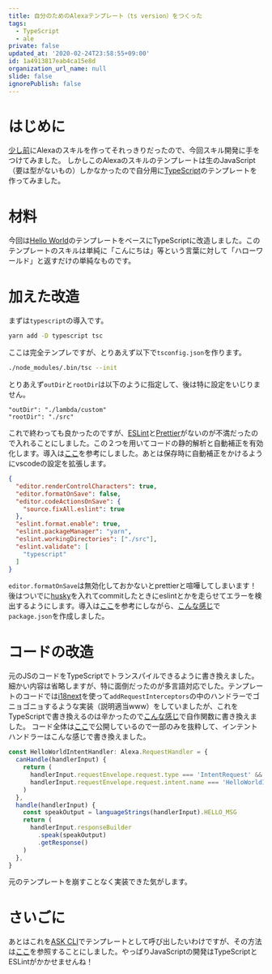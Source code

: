 ```yaml
---
title: 自分のためのAlexaテンプレート（ts version）をつくった
tags:
  - TypeScript
  - ale
private: false
updated_at: '2020-02-24T23:58:55+09:00'
id: 1a4913817eab4ca15e8d
organization_url_name: null
slide: false
ignorePublish: false
---
```

# はじめに
[少し前](https://qiita.com/ufoo68/items/46dffd560ce9ee9661e3)にAlexaのスキルを作ってそれっきりだったので、今回スキル開発に手をつけてみました。
しかしこのAlexaのスキルのテンプレートは生のJavaScript（要は型がないもの）しかなかったので自分用に[TypeScript](https://www.typescriptlang.org/)のテンプレートを作ってみました。

# 材料
今回は[Hello World](https://github.com/alexa/skill-sample-nodejs-hello-world)のテンプレートをベースにTypeScriptに改造しました。このテンプレートのスキルは単純に「こんにちは」等という言葉に対して「ハローワールド」と返すだけの単純なものです。

# 加えた改造
まずは`typescript`の導入です。

```bash
yarn add -D typescript tsc
```

ここは完全テンプレですが、とりあえず以下で`tsconfig.json`を作ります。

```bash
./node_modules/.bin/tsc --init
```

とりあえず`outDir`と`rootDir`は以下のように指定して、後は特に設定をいじりません。

```
"outDir": "./lambda/custom"            
"rootDir": "./src"
```

これで終わっても良かったのですが、[ESLint](https://eslint.org/)と[Prettier](https://prettier.io/)がないのが不満だったので入れることにしました。この２つを用いてコードの静的解析と自動補正を有効化します。導入は[ここ](https://qiita.com/y-w/items/dcf5fb4af52e990109eb)を参考にしました。あとは保存時に自動補正をかけるようにvscodeの設定を拡張します。

```json:.vscode\settings.json
{
  "editor.renderControlCharacters": true,
  "editor.formatOnSave": false,
  "editor.codeActionsOnSave": {
    "source.fixAll.eslint": true
  },
  "eslint.format.enable": true,
  "eslint.packageManager": "yarn",
  "eslint.workingDirectories": ["./src"],
  "eslint.validate": [
    "typescript"
  ]
}
```

`editor.formatOnSave`は無効化しておかないとprettierと喧嘩してしまいます！後はついでに[husky](https://github.com/typicode/husky)を入れてcommitしたときにeslintとかを走らせてエラーを検出するようにします。導入は[ここ](https://dev.classmethod.jp/node-js/pre-commit/)を参考にしながら、[こんな感じ](https://github.com/ufoo68/alexa-hello-ts/blob/master/package.json)で`package.json`を作成しました。

# コードの改造
元のJSのコードをTypeScriptでトランスパイルできるように書き換えました。細かい内容は省略しますが、特に面倒だったのが多言語対応でした。テンプレートのコードでは[i18next](https://www.i18next.com/)を使って`addRequestInterceptors`の中のハンドラーでゴニョゴニョするような実装（説明適当www）をしていましたが、これをTypeScriptで書き換えるのは辛かったので[こんな感じ](https://github.com/ufoo68/alexa-hello-ts/blob/master/src/languageStrings.ts)で自作関数に書き換えました。
コード全体は[ここ](https://github.com/ufoo68/alexa-hello-ts)で公開しているので一部のみを抜粋して、インテントハンドラーはこんな感じで書き換えました。

```typescript
const HelloWorldIntentHandler: Alexa.RequestHandler = {
  canHandle(handlerInput) {
    return (
      handlerInput.requestEnvelope.request.type === 'IntentRequest' &&
      handlerInput.requestEnvelope.request.intent.name === 'HelloWorldIntent'
    )
  },
  handle(handlerInput) {
    const speakOutput = languageStrings(handlerInput).HELLO_MSG
    return (
      handlerInput.responseBuilder
        .speak(speakOutput)
        .getResponse()
    )
  },
}
```

元のテンプレートを崩すことなく実装できた気がします。

# さいごに
あとはこれを[ASK CLI](https://developer.amazon.com/ja-JP/docs/alexa/smapi/ask-cli-command-reference.html)でテンプレートとして呼び出したいわけですが、その方法は[ここ](https://qiita.com/toshimin/items/7459707f1d3ec925c8be)を参照することにしました。やっぱりJavaScriptの開発はTypeScriptとESLintがかかせませんね！
